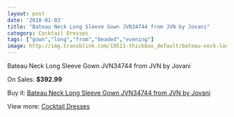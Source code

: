 ```yaml
---
layout: post
date: '2018-01-03'
title: "Bateau Neck Long Sleeve Gown JVN34744 from JVN by Jovani"
category: Cocktail Dresses
tags: ["gown","long","from","beaded","evening"]
image: http://img.transblink.com/19511-thickbox_default/bateau-neck-long-sleeve-gown-jvn34744-from-jvn-by-jovani.jpg
---
```

Bateau Neck Long Sleeve Gown JVN34744 from JVN by Jovani

On Sales: **$392.99**
<a href="https://www.transblink.com/en/cocktail-dresses/6139-bateau-neck-long-sleeve-gown-jvn34744-from-jvn-by-jovani.html"><amp-img layout="responsive" width="600" height="600" src="//img.transblink.com/19511-thickbox_default/bateau-neck-long-sleeve-gown-jvn34744-from-jvn-by-jovani.jpg" alt="Bateau Neck Long Sleeve Gown JVN34744 from JVN by Jovani 0" /></a>
<a href="https://www.transblink.com/en/cocktail-dresses/6139-bateau-neck-long-sleeve-gown-jvn34744-from-jvn-by-jovani.html"><amp-img layout="responsive" width="600" height="600" src="//img.transblink.com/19512-thickbox_default/bateau-neck-long-sleeve-gown-jvn34744-from-jvn-by-jovani.jpg" alt="Bateau Neck Long Sleeve Gown JVN34744 from JVN by Jovani 1" /></a>

Buy it: [Bateau Neck Long Sleeve Gown JVN34744 from JVN by Jovani](https://www.transblink.com/en/cocktail-dresses/6139-bateau-neck-long-sleeve-gown-jvn34744-from-jvn-by-jovani.html "Bateau Neck Long Sleeve Gown JVN34744 from JVN by Jovani")

View more: [Cocktail Dresses](https://www.transblink.com/en/38-cocktail-dresses "Cocktail Dresses")